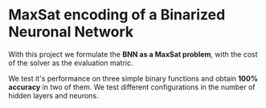# MaxSat encoding of a Binarized Neuronal Network

With this project we formulate the **BNN as a MaxSat problem**, with the cost of the solver as the evaluation matric. 

We test it's performance on three simple binary functions and obtain **100% accuracy** in two of them. We test different configurations in the number of hidden layers and neurons.
